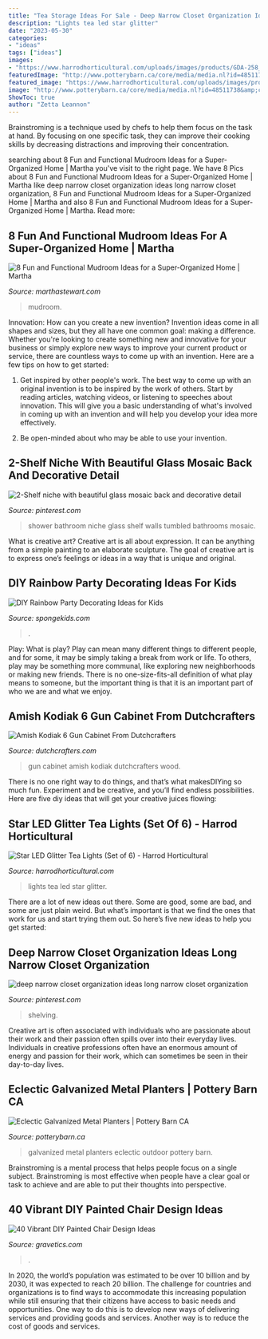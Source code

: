 ```yaml
---
title: "Tea Storage Ideas For Sale - Deep Narrow Closet Organization Ideas Long Narrow Closet Organization"
description: "Lights tea led star glitter"
date: "2023-05-30"
categories:
- "ideas"
tags: ["ideas"]
images:
- "https://www.harrodhorticultural.com/uploads/images/products/GDA-258_Star_LED_Tea_Lights_3.jpg"
featuredImage: "http://www.potterybarn.ca/core/media/media.nl?id=48511738&amp;c=3572911&amp;h=a08a4b3ad5390dfba703&amp;resizeid=25&amp;resizeh=1200&amp;resizew=1200"
featured_image: "https://www.harrodhorticultural.com/uploads/images/products/GDA-258_Star_LED_Tea_Lights_3.jpg"
image: "http://www.potterybarn.ca/core/media/media.nl?id=48511738&amp;c=3572911&amp;h=a08a4b3ad5390dfba703&amp;resizeid=25&amp;resizeh=1200&amp;resizew=1200"
ShowToc: true
author: "Zetta Leannon"
---
```



Brainstroming is a technique used by chefs to help them focus on the task at hand. By focusing on one specific task, they can improve their cooking skills by decreasing distractions and improving their concentration.

	

		
searching about 8 Fun and Functional Mudroom Ideas for a Super-Organized Home | Martha you've visit to the right page. We have 8 Pics about 8 Fun and Functional Mudroom Ideas for a Super-Organized Home | Martha like deep narrow closet organization ideas long narrow closet organization, 8 Fun and Functional Mudroom Ideas for a Super-Organized Home | Martha and also 8 Fun and Functional Mudroom Ideas for a Super-Organized Home | Martha. Read more:
		
    
## 8 Fun And Functional Mudroom Ideas For A Super-Organized Home | Martha

<img loading=lazy src="https://assets.marthastewart.com/styles/wmax-1500/d36/chalkboard-design-mudroom-ideas-0816/chalkboard-design-mudroom-ideas-0816_0.jpg?itok=KvMRCQI2" onerror="this.onerror=null;this.src='https://tse4.mm.bing.net/th?id=OIP.I1w3dNJU_OZCoZeqGoAe2wHaKh&amp;pid=15.1';" alt="8 Fun and Functional Mudroom Ideas for a Super-Organized Home | Martha">

_Source: marthastewart.com_

>mudroom. 

	

Innovation: How can you create a new invention?
Invention ideas come in all shapes and sizes, but they all have one common goal: making a difference. Whether you're looking to create something new and innovative for your business or simply explore new ways to improve your current product or service, there are countless ways to come up with an invention. Here are a few tips on how to get started:
1. Get inspired by other people's work. The best way to come up with an original invention is to be inspired by the work of others. Start by reading articles, watching videos, or listening to speeches about innovation. This will give you a basic understanding of what's involved in coming up with an invention and will help you develop your idea more effectively.

2. Be open-minded about who may be able to use your invention.

    
## 2-Shelf Niche With Beautiful Glass Mosaic Back And Decorative Detail

<img loading=lazy src="https://i.pinimg.com/736x/8e/05/80/8e0580080cd23b914621058443c2db3d.jpg" onerror="this.onerror=null;this.src='https://tse2.mm.bing.net/th?id=OIP.m5K094HFJ7eO5ZvGosDPRAHaJ3&amp;pid=15.1';" alt="2-Shelf niche with beautiful glass mosaic back and decorative detail">

_Source: pinterest.com_

>shower bathroom niche glass shelf walls tumbled bathrooms mosaic. 

	

What is creative art?
Creative art is all about expression. It can be anything from a simple painting to an elaborate sculpture. The goal of creative art is to express one’s feelings or ideas in a way that is unique and original.

    
## DIY Rainbow Party Decorating Ideas For Kids

<img loading=lazy src="https://spongekids.com/wp-content/uploads/2014/11/diy-rainbow-party-decorating-ideas/5-rainbow-table-decor.jpg" onerror="this.onerror=null;this.src='https://tse4.mm.bing.net/th?id=OIP.nMuxdESfSZj1uaUReL2v-AHaLI&amp;pid=15.1';" alt="DIY Rainbow Party Decorating Ideas for Kids">

_Source: spongekids.com_

>. 

	

Play: What is play?
Play can mean many different things to different people, and for some, it may be simply taking a break from work or life. To others, play may be something more communal, like exploring new neighborhoods or making new friends. There is no one-size-fits-all definition of what play means to someone, but the important thing is that it is an important part of who we are and what we enjoy.

    
## Amish Kodiak 6 Gun Cabinet From Dutchcrafters

<img loading=lazy src="https://s3.dutchcrafters.com/product-images/pid_42264-Amish-Kodiak-Gun-Cabinet-Kodiak-Solid-Wood-Gun-Cabinet-2601.jpg" onerror="this.onerror=null;this.src='https://tse1.mm.bing.net/th?id=OIP.nBhzKcp_n5rE4H538AaM4QHaLH&amp;pid=15.1';" alt="Amish Kodiak 6 Gun Cabinet From Dutchcrafters">

_Source: dutchcrafters.com_

>gun cabinet amish kodiak dutchcrafters wood. 

	

There is no one right way to do things, and that’s what makesDIYing so much fun. Experiment and be creative, and you’ll find endless possibilities. Here are five diy ideas that will get your creative juices flowing:

    
## Star LED Glitter Tea Lights (Set Of 6) - Harrod Horticultural

<img loading=lazy src="https://www.harrodhorticultural.com/uploads/images/products/GDA-258_Star_LED_Tea_Lights_3.jpg" onerror="this.onerror=null;this.src='https://tse2.mm.bing.net/th?id=OIP.Ifhjo8mEIkhucpJI5VDNPAHaHa&amp;pid=15.1';" alt="Star LED Glitter Tea Lights (Set of 6) - Harrod Horticultural">

_Source: harrodhorticultural.com_

>lights tea led star glitter. 

	

There are a lot of new ideas out there. Some are good, some are bad, and some are just plain weird. But what’s important is that we find the ones that work for us and start trying them out. So here’s five new ideas to help you get started: 

    
## Deep Narrow Closet Organization Ideas Long Narrow Closet Organization

<img loading=lazy src="https://i.pinimg.com/736x/d2/c0/d6/d2c0d61e465ae55790af7fe445a62ec0.jpg" onerror="this.onerror=null;this.src='https://tse4.mm.bing.net/th?id=OIP.Zx2uLTp1-3TBrHW2PFwalQHaMe&amp;pid=15.1';" alt="deep narrow closet organization ideas long narrow closet organization">

_Source: pinterest.com_

>shelving. 

	

Creative art is often associated with individuals who are passionate about their work and their passion often spills over into their everyday lives. Individuals in creative professions often have an enormous amount of energy and passion for their work, which can sometimes be seen in their day-to-day lives.

    
## Eclectic Galvanized Metal Planters | Pottery Barn CA

<img loading=lazy src="http://www.potterybarn.ca/core/media/media.nl?id=48511738&amp;c=3572911&amp;h=a08a4b3ad5390dfba703&amp;resizeid=25&amp;resizeh=1200&amp;resizew=1200" onerror="this.onerror=null;this.src='https://tse4.mm.bing.net/th?id=OIP.c6QblKWc3owurE8uGtUpRwHaGq&amp;pid=15.1';" alt="Eclectic Galvanized Metal Planters | Pottery Barn CA">

_Source: potterybarn.ca_

>galvanized metal planters eclectic outdoor pottery barn. 

	

Brainstroming is a mental process that helps people focus on a single subject. Brainstroming is most effective when people have a clear goal or task to achieve and are able to put their thoughts into perspective.

    
## 40 Vibrant DIY Painted Chair Design Ideas

<img loading=lazy src="https://www.gravetics.com/wp-content/uploads/2017/08/DIY-Chair-Furniture-Art-Look-at-what-a-little-paint-and-fabric-can-do-to-and-old-chair.jpg" onerror="this.onerror=null;this.src='https://tse2.mm.bing.net/th?id=OIP.5fc6ID9aAkxFa6m4nhvbUgHaNO&amp;pid=15.1';" alt="40 Vibrant DIY Painted Chair Design Ideas">

_Source: gravetics.com_

>. 

	

In 2020, the world’s population was estimated to be over 10 billion and by 2030, it was expected to reach 20 billion. The challenge for countries and organizations is to find ways to accommodate this increasing population while still ensuring that their citizens have access to basic needs and opportunities. One way to do this is to develop new ways of delivering services and providing goods and services. Another way is to reduce the cost of goods and services.

